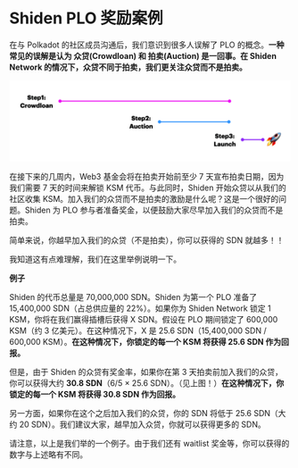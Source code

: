 # Shiden PLO 奖励案例

在与 Polkadot 的社区成员沟通后，我们意识到很多人误解了 PLO 的概念。**一种常见的误解是认为 众贷\(Crowdloan\) 和 拍卖\(Auction\) 是一回事。在 Shiden Network 的情况下，众贷不同于拍卖，我们更关注众贷而不是拍卖。**

![](../../.gitbook/assets/image%20%2864%29.png)

在接下来的几周内，Web3 基金会将在拍卖开始前至少 7 天宣布拍卖日期，因为我们需要 7 天的时间来解锁 KSM 代币。与此同时，Shiden 开始众贷以从我们的社区收集 KSM。加入我们的众贷而不是拍卖的激励是什么呢？这是一个很好的问题。Shiden 为 PLO 参与者准备奖金，以便鼓励大家尽早加入我们的众贷而不是拍卖。

简单来说，你越早加入我们的众贷（不是拍卖），你可以获得的 SDN 就越多！！

我知道这有点难理解，我们在这里举例说明一下。

**例子**

Shiden 的代币总量是 70,000,000 SDN。Shiden 为第一个 PLO 准备了 15,400,000 SDN（占总供应量的 22%）。如果你为 Shiden Network 锁定 1 KSM，你将在我们赢得插槽后获得 X SDN。假设在 PLO 期间锁定了 600,000 KSM（约 3 亿美元）。在这种情况下，X 是 25.6 SDN（15,400,000 SDN / 600,000 KSM）。**在这种情况下，你锁定的每一个  KSM 将获得 25.6 SDN 作为回报。**

但是，由于 Shiden 的众贷有奖金率，如果你在第 3 天拍卖前加入我们的众贷，你可以获得大约 **30.8 SDN**（6/5 × 25.6 SDN）。（见上图！）**在这种情况下，你锁定的每一个  KSM 将获得 30.8 SDN 作为回报。**

另一方面，如果你在这个之后加入我们的众贷，你的 SDN 将低于 25.6 SDN（大约 20 SDN）。我们建议大家，越早加入众贷，你就可以获得更多的 SDN。

请注意，以上是我们举的一个例子。由于我们还有 waitlist 奖金等，你可以获得的数字与上述略有不同。

